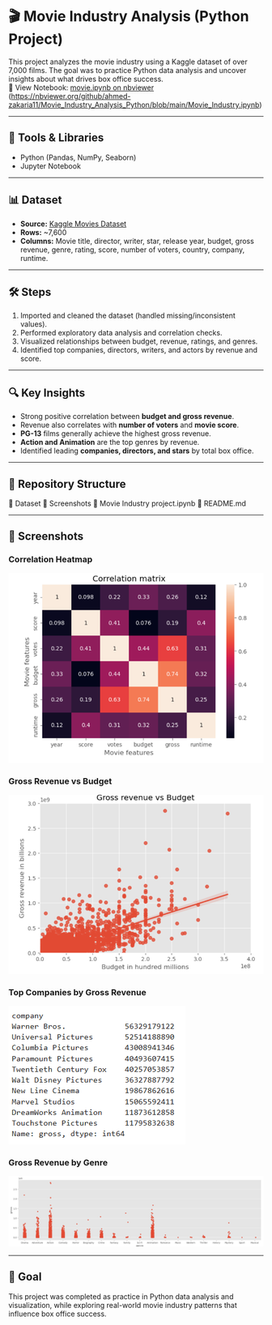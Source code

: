 # 🎬 Movie Industry Analysis (Python Project)

This project analyzes the movie industry using a Kaggle dataset of over 7,000 films. The goal was to practice Python data analysis and uncover insights about what drives box office success.  
📘 View Notebook: [movie.ipynb on nbviewer](https://nbviewer.org/github/ahmed-zakaria11/Movie-Industry-Analysis-Python/blob/main/Movie%20Industry%20project.ipynb)
(https://nbviewer.org/github/ahmed-zakaria11/Movie_Industry_Analysis_Python/blob/main/Movie_Industry.ipynb)

---

## 🔧 Tools & Libraries
- Python (Pandas, NumPy, Seaborn)
- Jupyter Notebook

---

## 📊 Dataset
- **Source:** [Kaggle Movies Dataset](https://www.kaggle.com/datasets/danielgrijalvas/movies)  
- **Rows:** ~7,600  
- **Columns:** Movie title, director, writer, star, release year, budget, gross revenue, genre, rating, score, number of voters, country, company, runtime.  

---

## 🛠️ Steps
1. Imported and cleaned the dataset (handled missing/inconsistent values).  
2. Performed exploratory data analysis and correlation checks.  
3. Visualized relationships between budget, revenue, ratings, and genres.  
4. Identified top companies, directors, writers, and actors by revenue and score.  

---

## 🔍 Key Insights
- Strong positive correlation between **budget and gross revenue**.  
- Revenue also correlates with **number of voters** and **movie score**.  
- **PG-13** films generally achieve the highest gross revenue.  
- **Action and Animation** are the top genres by revenue.  
- Identified leading **companies, directors, and stars** by total box office.  

---

## 📂 Repository Structure
📂 Dataset
📂 Screenshots
📄 Movie Industry project.ipynb
📄 README.md


---

## 📸 Screenshots  

### Correlation Heatmap
![Correlation Matrix](Screenshots/Correlation%20matrix.PNG)

### Gross Revenue vs Budget
![Gross Revenue vs Budget](Screenshots/Gross%20revenue%20vs%20Budget.PNG)

### Top Companies by Gross Revenue
![Top Companies](Screenshots/Top%20companies.PNG)

### Gross Revenue by Genre
![Gross Revenue by Genre](Screenshots/Gross%20revenue%20by%20genre.PNG)

---

## 🎯 Goal
This project was completed as practice in Python data analysis and visualization, while exploring real-world movie industry patterns that influence box office success.  

